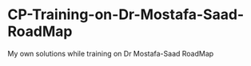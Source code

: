 # CP-Training-on-Dr-Mostafa-Saad-RoadMap
 My own solutions while training on Dr Mostafa-Saad RoadMap 

